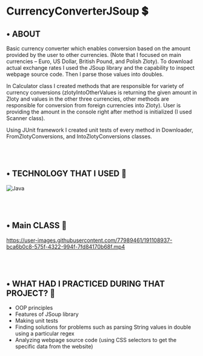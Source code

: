# CurrencyConverterJSoup 💲

## •	ABOUT 
Basic currency converter which enables conversion based on the amount provided by the user to other currencies. (Note that I focused on main currencies – Euro, US Dollar, British Pound, and Polish Zloty). 
To download actual exchange rates I used the JSoup library and the capability to inspect webpage source code.
Then I parse those values into doubles.

In Calculator class I created methods that are responsible for variety of currency conversions
(zlotyIntoOtherValues is returning the given amount in Zloty and values in the other three currencies, other methods are responsible for conversion from foreign currencies into Zloty).
User is providing the amount in the console right after method is initialized (I used Scanner class).

Using JUnit framework I created unit tests of every method in Downloader, FromZlotyConversions, and IntoZlotyConversions classes.

<br></br>

## •	TECHNOLOGY THAT I USED 🚀
![Java](https://img.shields.io/badge/java-%23ED8B00.svg?style=for-the-badge&logo=java&logoColor=white)

<br></br>

## •	Main CLASS 🎥

https://user-images.githubusercontent.com/77989461/191108937-bca6b0c8-575f-4322-994f-7fd84170b68f.mp4

<br></br>

## •	WHAT HAD I PRACTICED DURING THAT PROJECT? 🤔
-	OOP principles
-	Features of JSoup library
-	Making unit tests
-	Finding solutions for problems such as parsing String values in double using a particular regex
-	Analyzing webpage source code (using CSS selectors to get the specific data from the website)
